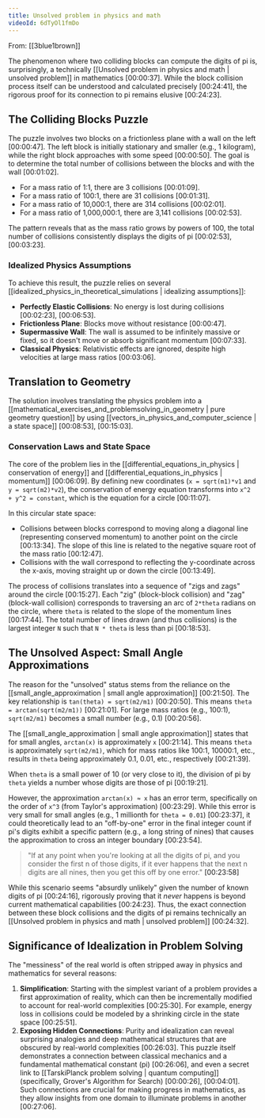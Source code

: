 ```yaml
---
title: Unsolved problem in physics and math
videoId: 6dTyOl1fmDo
---
```


From: [[3blue1brown]] <br/> 

The phenomenon where two colliding blocks can compute the digits of pi is, surprisingly, a technically [[Unsolved problem in physics and math | unsolved problem]] in mathematics <a class="yt-timestamp" data-t="00:00:37">[00:00:37]</a>. While the block collision process itself can be understood and calculated precisely <a class="yt-timestamp" data-t="00:24:41">[00:24:41]</a>, the rigorous proof for its connection to pi remains elusive <a class="yt-timestamp" data-t="00:24:23">[00:24:23]</a>.

## The Colliding Blocks Puzzle

The puzzle involves two blocks on a frictionless plane with a wall on the left <a class="yt-timestamp" data-t="00:00:47">[00:00:47]</a>. The left block is initially stationary and smaller (e.g., 1 kilogram), while the right block approaches with some speed <a class="yt-timestamp" data-t="00:00:50">[00:00:50]</a>. The goal is to determine the total number of collisions between the blocks and with the wall <a class="yt-timestamp" data-t="00:01:02">[00:01:02]</a>.

- For a mass ratio of 1:1, there are 3 collisions <a class="yt-timestamp" data-t="00:01:09">[00:01:09]</a>.
- For a mass ratio of 100:1, there are 31 collisions <a class="yt-timestamp" data-t="00:01:31">[00:01:31]</a>.
- For a mass ratio of 10,000:1, there are 314 collisions <a class="yt-timestamp" data-t="00:02:01">[00:02:01]</a>.
- For a mass ratio of 1,000,000:1, there are 3,141 collisions <a class="yt-timestamp" data-t="00:02:53">[00:02:53]</a>.

The pattern reveals that as the mass ratio grows by powers of 100, the total number of collisions consistently displays the digits of pi <a class="yt-timestamp" data-t="00:02:53">[00:02:53]</a>, <a class="yt-timestamp" data-t="00:03:23">[00:03:23]</a>.

### Idealized Physics Assumptions

To achieve this result, the puzzle relies on several [[idealized_physics_in_theoretical_simulations | idealizing assumptions]]:
- **Perfectly Elastic Collisions**: No energy is lost during collisions <a class="yt-timestamp" data-t="00:02:23">[00:02:23]</a>, <a class="yt-timestamp" data-t="00:06:53">[00:06:53]</a>.
- **Frictionless Plane**: Blocks move without resistance <a class="yt-timestamp" data-t="00:00:47">[00:00:47]</a>.
- **Supermassive Wall**: The wall is assumed to be infinitely massive or fixed, so it doesn't move or absorb significant momentum <a class="yt-timestamp" data-t="00:07:33">[00:07:33]</a>.
- **Classical Physics**: Relativistic effects are ignored, despite high velocities at large mass ratios <a class="yt-timestamp" data-t="00:03:06">[00:03:06]</a>.

## Translation to Geometry

The solution involves translating the physics problem into a [[mathematical_exercises_and_problemsolving_in_geometry | pure geometry question]] by using [[vectors_in_physics_and_computer_science | a state space]] <a class="yt-timestamp" data-t="00:08:53">[00:08:53]</a>, <a class="yt-timestamp" data-t="00:15:03">[00:15:03]</a>.

### Conservation Laws and State Space
The core of the problem lies in the [[differential_equations_in_physics | conservation of energy]] and [[differential_equations_in_physics | momentum]] <a class="yt-timestamp" data-t="00:06:09">[00:06:09]</a>. By defining new coordinates (`x = sqrt(m1)*v1` and `y = sqrt(m2)*v2`), the conservation of energy equation transforms into `x^2 + y^2 = constant`, which is the equation for a circle <a class="yt-timestamp" data-t="00:11:07">[00:11:07]</a>.

In this circular state space:
- Collisions between blocks correspond to moving along a diagonal line (representing conserved momentum) to another point on the circle <a class="yt-timestamp" data-t="00:13:34">[00:13:34]</a>. The slope of this line is related to the negative square root of the mass ratio <a class="yt-timestamp" data-t="00:12:47">[00:12:47]</a>.
- Collisions with the wall correspond to reflecting the y-coordinate across the x-axis, moving straight up or down the circle <a class="yt-timestamp" data-t="00:13:49">[00:13:49]</a>.

The process of collisions translates into a sequence of "zigs and zags" around the circle <a class="yt-timestamp" data-t="00:15:27">[00:15:27]</a>. Each "zig" (block-block collision) and "zag" (block-wall collision) corresponds to traversing an arc of `2*theta` radians on the circle, where `theta` is related to the slope of the momentum lines <a class="yt-timestamp" data-t="00:17:44">[00:17:44]</a>. The total number of lines drawn (and thus collisions) is the largest integer `N` such that `N * theta` is less than pi <a class="yt-timestamp" data-t="00:18:53">[00:18:53]</a>.

## The Unsolved Aspect: Small Angle Approximations

The reason for the "unsolved" status stems from the reliance on the [[small_angle_approximation | small angle approximation]] <a class="yt-timestamp" data-t="00:21:50">[00:21:50]</a>.
The key relationship is `tan(theta) = sqrt(m2/m1)` <a class="yt-timestamp" data-t="00:20:50">[00:20:50]</a>. This means `theta = arctan(sqrt(m2/m1))` <a class="yt-timestamp" data-t="00:21:01">[00:21:01]</a>.
For large mass ratios (e.g., 100:1), `sqrt(m2/m1)` becomes a small number (e.g., 0.1) <a class="yt-timestamp" data-t="00:20:56">[00:20:56]</a>.

The [[small_angle_approximation | small angle approximation]] states that for small angles, `arctan(x)` is approximately `x` <a class="yt-timestamp" data-t="00:21:14">[00:21:14]</a>. This means `theta` is approximately `sqrt(m2/m1)`, which for mass ratios like 100:1, 10000:1, etc., results in `theta` being approximately 0.1, 0.01, etc., respectively <a class="yt-timestamp" data-t="00:21:39">[00:21:39]</a>.

When `theta` is a small power of 10 (or very close to it), the division of pi by `theta` yields a number whose digits are those of pi <a class="yt-timestamp" data-t="00:19:21">[00:19:21]</a>.

However, the approximation `arctan(x) ≈ x` has an error term, specifically on the order of `x^3` (from Taylor's approximation) <a class="yt-timestamp" data-t="00:23:29">[00:23:29]</a>. While this error is very small for small angles (e.g., 1 millionth for `theta = 0.01`) <a class="yt-timestamp" data-t="00:23:37">[00:23:37]</a>, it could theoretically lead to an "off-by-one" error in the final integer count if pi's digits exhibit a specific pattern (e.g., a long string of nines) that causes the approximation to cross an integer boundary <a class="yt-timestamp" data-t="00:23:54">[00:23:54]</a>.

> "If at any point when you're looking at all the digits of pi, and you consider the first n of those digits, if it ever happens that the next n digits are all nines, then you get this off by one error." <a class="yt-timestamp" data-t="00:23:58">[00:23:58]</a>

While this scenario seems "absurdly unlikely" given the number of known digits of pi <a class="yt-timestamp" data-t="00:24:16">[00:24:16]</a>, rigorously proving that it *never* happens is beyond current mathematical capabilities <a class="yt-timestamp" data-t="00:24:23">[00:24:23]</a>. Thus, the exact connection between these block collisions and the digits of pi remains technically an [[Unsolved problem in physics and math | unsolved problem]] <a class="yt-timestamp" data-t="00:24:32">[00:24:32]</a>.

## Significance of Idealization in Problem Solving

The "messiness" of the real world is often stripped away in physics and mathematics for several reasons:
1.  **Simplification**: Starting with the simplest variant of a problem provides a first approximation of reality, which can then be incrementally modified to account for real-world complexities <a class="yt-timestamp" data-t="00:25:30">[00:25:30]</a>. For example, energy loss in collisions could be modeled by a shrinking circle in the state space <a class="yt-timestamp" data-t="00:25:51">[00:25:51]</a>.
2.  **Exposing Hidden Connections**: Purity and idealization can reveal surprising analogies and deep mathematical structures that are obscured by real-world complexities <a class="yt-timestamp" data-t="00:26:03">[00:26:03]</a>. This puzzle itself demonstrates a connection between classical mechanics and a fundamental mathematical constant (pi) <a class="yt-timestamp" data-t="00:26:06">[00:26:06]</a>, and even a secret link to [[TarskiPlanck problem solving | quantum computing]] (specifically, Grover's Algorithm for Search) <a class="yt-timestamp" data-t="00:00:26">[00:00:26]</a>, <a class="yt-timestamp" data-t="00:04:01">[00:04:01]</a>. Such connections are crucial for making progress in mathematics, as they allow insights from one domain to illuminate problems in another <a class="yt-timestamp" data-t="00:27:06">[00:27:06]</a>.